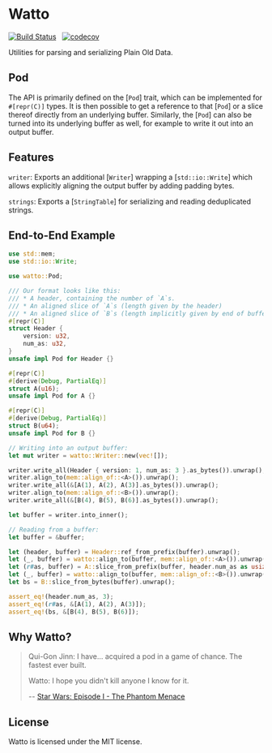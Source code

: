 # Watto

[![Build Status](https://github.com/getsentry/watto/workflows/CI/badge.svg)](https://github.com/getsentry/watto/actions?workflow=CI)
<a href="https://crates.io/crates/watto"><img src="https://img.shields.io/crates/v/watto.svg" alt=""></a>
<a href="https://github.com/getsentry/watto/blob/master/LICENSE"><img src="https://img.shields.io/crates/l/watto.svg" alt=""></a>
[![codecov](https://codecov.io/gh/getsentry/watto/branch/master/graph/badge.svg?token=R22XLVB7KP)](https://codecov.io/gh/getsentry/watto)

Utilities for parsing and serializing Plain Old Data.

## Pod

The API is primarily defined on the [`Pod`] trait, which can be implemented
for `#[repr(C)]` types. It is then possible to get a reference to that [`Pod`]
or a slice thereof directly from an underlying buffer.
Similarly, the [`Pod`] can also be turned into its underlying buffer as well,
for example to write it out into an output buffer.

## Features

`writer`: Exports an additional [`Writer`] wrapping a [`std::io::Write`]
which allows explicitly aligning the output buffer by adding padding bytes.

`strings`: Exports a [`StringTable`] for serializing and reading deduplicated strings.

## End-to-End Example

```rust
use std::mem;
use std::io::Write;

use watto::Pod;

/// Our format looks like this:
/// * A header, containing the number of `A`s.
/// * An aligned slice of `A`s (length given by the header)
/// * An aligned slice of `B`s (length implicitly given by end of buffer)
#[repr(C)]
struct Header {
    version: u32,
    num_as: u32,
}
unsafe impl Pod for Header {}

#[repr(C)]
#[derive(Debug, PartialEq)]
struct A(u16);
unsafe impl Pod for A {}

#[repr(C)]
#[derive(Debug, PartialEq)]
struct B(u64);
unsafe impl Pod for B {}

// Writing into an output buffer:
let mut writer = watto::Writer::new(vec![]);

writer.write_all(Header { version: 1, num_as: 3 }.as_bytes()).unwrap();
writer.align_to(mem::align_of::<A>()).unwrap();
writer.write_all(&[A(1), A(2), A(3)].as_bytes()).unwrap();
writer.align_to(mem::align_of::<B>()).unwrap();
writer.write_all(&[B(4), B(5), B(6)].as_bytes()).unwrap();

let buffer = writer.into_inner();

// Reading from a buffer:
let buffer = &buffer;

let (header, buffer) = Header::ref_from_prefix(buffer).unwrap();
let (_, buffer) = watto::align_to(buffer, mem::align_of::<A>()).unwrap();
let (r#as, buffer) = A::slice_from_prefix(buffer, header.num_as as usize).unwrap();
let (_, buffer) = watto::align_to(buffer, mem::align_of::<B>()).unwrap();
let bs = B::slice_from_bytes(buffer).unwrap();

assert_eq!(header.num_as, 3);
assert_eq!(r#as, &[A(1), A(2), A(3)]);
assert_eq!(bs, &[B(4), B(5), B(6)]);
```

## Why Watto?

> Qui-Gon Jinn: I have... acquired a pod in a game of chance. The fastest ever built.
>
> Watto: I hope you didn't kill anyone I know for it.
>
> -- [Star Wars: Episode I - The Phantom Menace](https://www.imdb.com/title/tt0120915/quotes/qt0270694)

## License

Watto is licensed under the MIT license.
